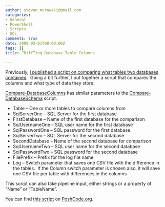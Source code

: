 ```yaml
---
author: steven.murawski@gmail.com
categories:
- General
- PowerShell
- Scripts
- SQL
comments: true
date: 2009-03-01T00:00:00Z
tags: []
title: “Diff”ing Database Table Columns

---
```


Previously, [I published a script on comparing what tables two databases contained](/blog/2009/02/comparing-database-schemas).&#160; Going a bit further, I put together a script that compares the columns and what type of data they store.



<a href="http://poshcode.org/974" target="_blank">Compare-DatabaseColumns</a> has similar parameters to the <a href="http://poshcode.org/865" target="_blank">Compare-DatabaseSchema</a> script.



*   Table – One or more tables to compare columns from
*   SqlServerOne – SQL Server for the first database 
*   FirstDatabase – Name of the first database for the comparison 
*   SqlUsernameOne – SQL user name for the first database 
*   SqlPasswordOne – SQL password for the first database 
*   SqlServerTwo – SQL Server for the second database 
*   SecondDatabase – Name of the second database for comparison 
*   SqlUsernameTwo – SQL user name for the second database 
*   SqlPasswordTwo – SQL password for the second database 
*   FilePrefix – Prefix for the log file name 
*   Log – Switch parameter that saves one CSV file with the difference in the tables.&#160; If the Column switch parameter is chosen also, it will save one CSV file per table with differences in the columns 


This script can also take pipeline input, either strings or a property of “Name” or “TableName”.



You can find <a href="http://poshcode.org/974" target="_blank">this script</a> on <a href="http://poshcode.org" target="_blank">PoshCode.org</a>.

